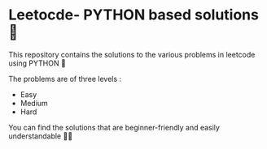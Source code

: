 # Leetocde- PYTHON based solutions 🐍
This repository contains the solutions to the various problems in leetcode using PYTHON 📑

The problems are of three levels :
* Easy
* Medium
* Hard

You can find the solutions that are beginner-friendly and easily understandable 👩‍💻
